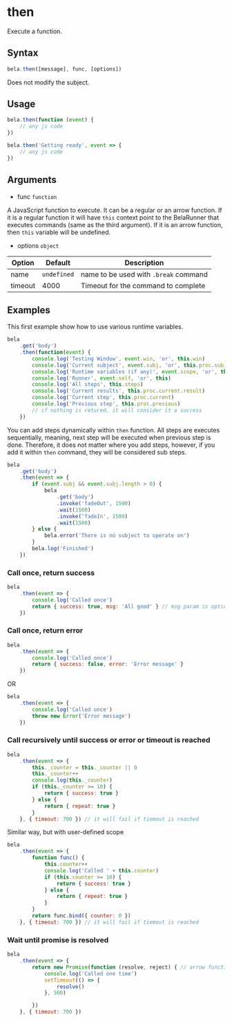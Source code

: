 # then

Execute a function.

## Syntax

```js
bela.then([message], func, [options])
```
Does not modify the subject.

## Usage

```js
bela.then(function (event) {
    // any js code
})
```

```js
bela.then('Getting ready', event => {
    // any js code
})
```

## Arguments

- func `function`

A JavaScript function to execute. It can be a regular or an arrow function. If it is a regular function it will have `this` context point to the BelaRunner that executes commands (same as the third argument). If it is an arrow function, then `this` variable will be undefined.

- options `object`

| Option | Default | Description |
| ------ | ------- | ----------- |
| name | `undefined` | name to be used with `.break` command |
| timeout | 4000 | Timeout for the command to complete |

## Examples

This first example show how to use various runtime variables.

```js
bela
    .get('body')
    .then(function(event) {
        console.log('Testing Window', event.win, 'or', this.win)
        console.log('Current subject', event.subj, 'or', this.proc.subject)
        console.log('Runtime variables (if any)', event.scope, 'or', this.proc.scope)
        console.log('Runner', event.self, 'or', this)
        console.log('All steps', this.steps)
        console.log('Current results', this.proc.current.result)
        console.log('Current step', this.proc.current)
        console.log('Previous step', this.proc.previous)
        // if nothing is retured, it will consider it a success
    })
```

You can add steps dynamically within `then` function. All steps are executes sequentially, meaning, next step will be executed when previous step is done. Therefore, it does not matter where you add steps, however, if you add it within `then` command, they will be considered sub steps.

```js
bela
    .get('body')
    .then(event => {
        if (event.subj && event.subj.length > 0) {
            bela
                .get('body')
                .invoke('fadeOut', 1500)
                .wait(1500)
                .invoke('fadeIn', 1500)
                .wait(1500)
        } else {
            bela.error('There is no subject to operate on')
        }
        bela.log('Finished')
    })
```

### Call once, return success

```js
bela
    .then(event => {
        console.log('Called once')
        return { success: true, msg: 'All good' } // msg param is optional
    })
```

### Call once, return error

```js
bela
    .then(event => {
        console.log('Called once')
        return { success: false, error: 'Error message' }
    })
```
OR
```js
bela
    .then(event => {
        console.log('Called once')
        throw new Error('Error message')
    })
```

### Call recursively until success or error or timeout is reached

```js
bela
    .then(event => {
        this._counter = this._counter || 0
        this._counter++
        console.log(this._counter)
        if (this._counter >= 10) {
            return { success: true }
        } else {
            return { repeat: true }
        }
    }, { timeout: 700 }) // it will fail if tiemout is reached
```

Similar way, but with user-defined scope
```js
bela
    .then(event => {
        function func() {
            this.counter++
            console.log('Called ' + this.counter)
            if (this.counter >= 10) {
                return { success: true }
            } else {
                return { repeat: true }
            }
        }
        return func.bind({ counter: 0 })
    }, { timeout: 700 }) // it will fail if tiemout is reached
```

### Wait until promise is resolved
```js
bela
    .then(event => {
        return new Promise(function (resolve, reject) { // arrow functions might not always work here
            console.log('Called one time')
            setTimeout(() => {
                resolve()
            }, 500)

        })
    }, { timeout: 700 })
```
